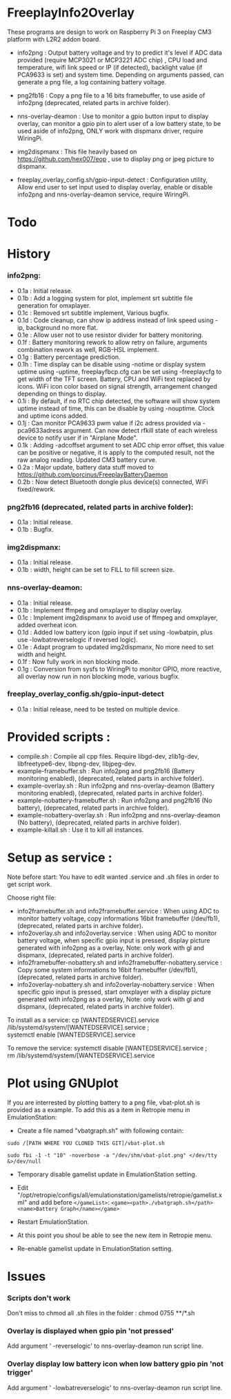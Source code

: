 # FreeplayInfo2Overlay

These programs are design to work on Raspberry Pi 3 on Freeplay CM3 platform with L2R2 addon board.

- info2png : Output battery voltage and try to predict it's level if ADC data provided (require MCP3021 or MCP3221 ADC chip) , CPU load and temperature, wifi link speed or IP (if detected), backlight value (if PCA9633 is set) and system time. Depending on arguments passed, can generate a png file, a log containing battery voltage.

- png2fb16 : Copy a png file to a 16 bits framebuffer, to use aside of info2png (deprecated, related parts in archive folder).

- nns-overlay-deamon : Use to monitor a gpio button input to display overlay, can monitor a gpio pin to alert user of a low battery state, to be used aside of info2png, ONLY work with dispmanx driver, require WiringPi.

- img2dispmanx : This file heavily based on https://github.com/hex007/eop , use to display png or jpeg picture to dispmanx.

- freeplay_overlay_config.sh/gpio-input-detect : Configuration utility, Allow end user to set input used to display overlay, enable or disable info2png and nns-overlay-deamon service, require WiringPi.


# Todo


# History
### info2png:
- 0.1a : Initial release.
- 0.1b : Add a logging system for plot, implement srt subtitle file generation for omxplayer.
- 0.1c : Removed srt subtitle implement, Various bugfix.
- 0.1d : Code cleanup, can show ip address instead of link speed using -ip, background no more flat.
- 0.1e : Allow user not to use resistor divider for battery monitoring.
- 0.1f : Battery monitoring rework to allow retry on failure, arguments combination rework as well, RGB-HSL implement.
- 0.1g : Battery percentage prediction.
- 0.1h : Time display can be disable using -notime or display system uptime using -uptime, freeplayfbcp.cfg can be set using -freeplaycfg to get width of the TFT screen. Battery, CPU and WiFi text replaced by icons. WiFi icon color based on signal strength, arrangement changed depending on things to display.
- 0.1i : By default, if no RTC chip detected, the software will show system uptime instead of time, this can be disable by using -nouptime. Clock and uptime icons added.
- 0.1j : Can monitor PCA9633 pwm value if i2c adress provided via -pca9633adress argument. Can now detect rfkill state of each wireless device to notify user if in "Airplane Mode".
- 0.1k : Adding -adcoffset argument to set ADC chip error offset, this value can be positive or negative, it is apply to the computed result, not the raw analog reading. Updated CM3 battery curve.
- 0.2a : Major update, battery data stuff moved to https://github.com/porcinus/FreeplayBatteryDaemon
- 0.2b : Now detect Bluetooth dongle plus device(s) connected, WiFi fixed/rework.

### png2fb16 (deprecated, related parts in archive folder):
- 0.1a : Initial release.
- 0.1b : Bugfix.

### img2dispmanx:
- 0.1a : Initial release.
- 0.1b : width, height can be set to FILL to fill screen size.

### nns-overlay-deamon:
- 0.1a : Initial release.
- 0.1b : Implement ffmpeg and omxplayer to display overlay.
- 0.1c : Implement img2dispmanx to avoid use of ffmpeg and omxplayer, added overheat icon.
- 0.1d : Added low battery icon (gpio input if set using -lowbatpin, plus use -lowbatreverselogic if reversed logic).
- 0.1e : Adapt program to updated img2dispmanx, No more need to set width and height.
- 0.1f : Now fully work in non blocking mode.
- 0.1g : Conversion from sysfs to WiringPi to monitor GPIO, more reactive, all overlay now run in non blocking mode, various bugfix.

### freeplay_overlay_config.sh/gpio-input-detect
- 0.1a : Initial release, need to be tested on multiple device.


# Provided scripts :
- compile.sh : Compile all cpp files. Require libgd-dev, zlib1g-dev, libfreetype6-dev, libpng-dev, libjpeg-dev.
- example-framebuffer.sh : Run info2png and png2fb16 (Battery monitoring enabled), (deprecated, related parts in archive folder).
- example-overlay.sh : Run info2png and nns-overlay-deamon (Battery monitoring enabled), (deprecated, related parts in archive folder).
- example-nobattery-framebuffer.sh : Run info2png and png2fb16 (No battery), (deprecated, related parts in archive folder).
- example-nobattery-overlay.sh : Run info2png and nns-overlay-deamon (No battery), (deprecated, related parts in archive folder).
- example-killall.sh : Use it to kill all instances.

# Setup as service :
Note before start: You have to edit wanted .service and .sh files in order to get script work.

Choose right file: 
 - info2framebuffer.sh and info2framebuffer.service : When using ADC to monitor battery voltage, copy informations 16bit framebuffer (/dev/fb1), (deprecated, related parts in archive folder).
 - info2overlay.sh and info2overlay.service : When using ADC to monitor battery voltage, when specific gpio input is pressed, display picture generated with info2png as a overlay, Note: only work with gl and dispmanx, (deprecated, related parts in archive folder).
 - info2framebuffer-nobattery.sh and info2framebuffer-nobattery.service : Copy some system informations to 16bit framebuffer (/dev/fb1), (deprecated, related parts in archive folder).
 - info2overlay-nobattery.sh and info2overlay-nobattery.service : When specific gpio input is pressed, start omxplayer with a display picture generated with info2png as a overlay, Note: only work with gl and dispmanx, (deprecated, related parts in archive folder).

To install as a service:
cp [WANTEDSERVICE].service /lib/systemd/system/[WANTEDSERVICE].service ; \
systemctl enable [WANTEDSERVICE].service

To remove the service:
systemctl disable [WANTEDSERVICE].service ; \
rm /lib/systemd/system/[WANTEDSERVICE].service


# Plot using GNUplot
If you are interrested by plotting battery to a png file, vbat-plot.sh is provided as a example.
To add this as a item in Retropie menu in EmulationStation:
 - Create a file named "vbatgraph.sh" with following contain:
 
```sudo /[PATH WHERE YOU CLONED THIS GIT]/vbat-plot.sh```

```sudo fbi -1 -t "10" -noverbose -a "/dev/shm/vbat-plot.png" </dev/tty &>/dev/null```

 - Temporary disable gamelist update in EmulationStation setting.
 - Edit "/opt/retropie/configs/all/emulationstation/gamelists/retropie/gamelist.xml" and add before ```</gameList>```:
```<game><path>./vbatgraph.sh</path><name>Battery Graph</name></game>```

 - Restart EmulationStation.
 - At this point you shoul be able to see the new item in Retropie menu.
 - Re-enable gamelist update in EmulationStation setting.

# Issues
### Scripts don't work
Don't miss to chmod all .sh files in the folder : chmod 0755 **/*.sh

### Overlay is displayed when gpio pin 'not pressed'
Add argument ' -reverselogic' to nns-overlay-deamon run script line.

### Overlay display low battery icon when low battery gpio pin 'not trigger'
Add argument ' -lowbatreverselogic' to nns-overlay-deamon run script line.


